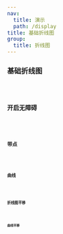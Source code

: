 ```yaml
---
nav:
  title: 演示
  path: /display
title: 基础折线图
group:
  title: 折线图
---
```


### 基础折线图

<code src="../../demos/line/base" />

### 开启无障碍

<code src="../../demos/line/aria" />

### 带点

<code src="../../demos/line/withPoint" />

### 曲线

<code src="../../demos/line/smooth" />

### 折线图平移

<code src="../../demos/line/pan" />

### 曲线平移

<code src="../../demos/line/panSmooth" />
